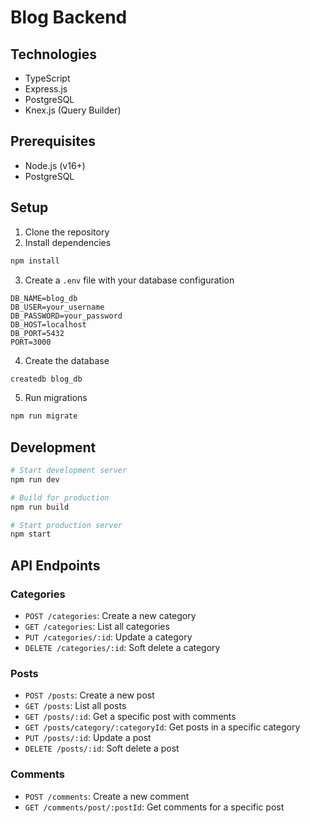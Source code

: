 # Blog Backend

## Technologies
- TypeScript
- Express.js
- PostgreSQL
- Knex.js (Query Builder)

## Prerequisites
- Node.js (v16+)
- PostgreSQL

## Setup

1. Clone the repository
2. Install dependencies
```bash
npm install
```

3. Create a `.env` file with your database configuration
```
DB_NAME=blog_db
DB_USER=your_username
DB_PASSWORD=your_password
DB_HOST=localhost
DB_PORT=5432
PORT=3000
```

4. Create the database
```bash
createdb blog_db
```

5. Run migrations
```bash
npm run migrate
```

## Development
```bash
# Start development server
npm run dev

# Build for production
npm run build

# Start production server
npm start
```

## API Endpoints

### Categories
- `POST /categories`: Create a new category
- `GET /categories`: List all categories
- `PUT /categories/:id`: Update a category
- `DELETE /categories/:id`: Soft delete a category

### Posts
- `POST /posts`: Create a new post
- `GET /posts`: List all posts
- `GET /posts/:id`: Get a specific post with comments
- `GET /posts/category/:categoryId`: Get posts in a specific category
- `PUT /posts/:id`: Update a post
- `DELETE /posts/:id`: Soft delete a post

### Comments
- `POST /comments`: Create a new comment
- `GET /comments/post/:postId`: Get comments for a specific post 